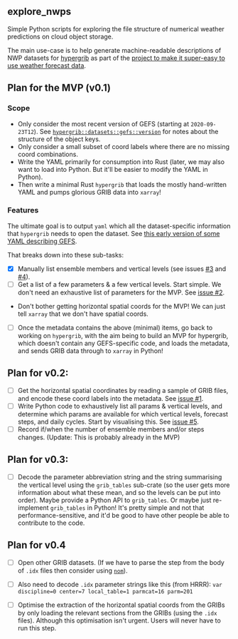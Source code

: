 ## explore_nwps

Simple Python scripts for exploring the file structure of numerical weather predictions on cloud object storage.

The main use-case is to help generate machine-readable descriptions of NWP datasets for [hypergrib](https://github.com/JackKelly/hypergrib) as part of the [project to make it super-easy to use weather forecast data](https://github.com/JackKelly/lets_make_it_super_easy_to_use_weather_forecast_data).

## Plan for the MVP (v0.1)

### Scope

- Only consider the most recent version of GEFS (starting at `2020-09-23T12`).
  See [`hypergrib::datasets::gefs::version`](https://github.com/JackKelly/hypergrib/blob/0d55fb7d385a7363fa9c025ddc0c453969c251fa/crates/hypergrib/src/datasets/gefs/version.rs#L45-L58)
  for notes about the structure of the object keys.
- Only consider a small subset of coord labels where there are no missing coord combinations.
- Write the YAML primarily for consumption into Rust (later, we may also want to load into Python. But it'll be easier to modify the YAML in Python).
- Then write a minimal Rust `hypergrib` that loads the mostly hand-written YAML and pumps glorious GRIB data into `xarray`!

### Features

The ultimate goal is to output `yaml` which all the dataset-specific information that `hypergrib` needs to open the dataset. See [this early version of some YAML describing GEFS](https://github.com/JackKelly/explore_nwps/blob/main/metadata/gefs/index.yaml).

That breaks down into these sub-tasks:

- [x] Manually list ensemble members and vertical levels (see issues [#3](https://github.com/JackKelly/explore_nwps/issues/3) and [#4](https://github.com/JackKelly/explore_nwps/issues/4)).
- [ ] Get a list of a few parameters & a few vertical levels.
  Start simple. We don't need an exhaustive list of parameters for the MVP.
  See [issue #2](https://github.com/JackKelly/explore_nwps/issues/2).
- Don't bother getting horizontal spatial coords for the MVP! We can just tell `xarray` that we don't have spatial coords.
- [ ] Once the metadata contains the above (minimal) items, go back to working on `hypergrib`, with the aim being to build an MVP for hypergrib, which doesn't contain any GEFS-specific code, and loads the metadata, and sends GRIB data through to `xarray` in Python!

## Plan for v0.2:
- [ ] Get the horizontal spatial coordinates by reading a sample of GRIB files, and encode these coord labels into the metadata. See [issue #1](https://github.com/JackKelly/explore_nwps/issues/1).
- [ ] Write Python code to exhaustively list all params & vertical levels, and determine which params are available for which vertical levels, forecast steps, and daily cycles. Start by visualising this. See [issue #5](https://github.com/JackKelly/explore_nwps/issues/5).
- [ ] Record if/when the number of ensemble members and/or steps changes. (Update: This is probably already in the MVP)

## Plan for v0.3:
- [ ] Decode the parameter abbreviation string and the string summarising the vertical level using the `grib_tables` sub-crate (so the user gets more information about what these mean, and so the levels can be put into order). Maybe provide a Python API to `grib_tables`. Or maybe just re-implement `grib_tables` in Python! It's pretty simple and not that performance-sensitive, and it'd be good to have other people be able to contribute to the code.

## Plan for v0.4
- [ ] Open other GRIB datasets. (If we have to parse the step from the body of `.idx` files then consider using [`nom`](https://crates.io/crates/nom)).
- [ ] Also need to decode `.idx` parameter strings like this (from HRRR): `var discipline=0 center=7 local_table=1 parmcat=16 parm=201`
- [ ] Optimise the extraction of the horizontal spatial coords from the GRIBs by only loading the relevant sections from the GRIBs (using the `.idx` files). Although this optimisation isn't urgent. Users will never have to run this step.

